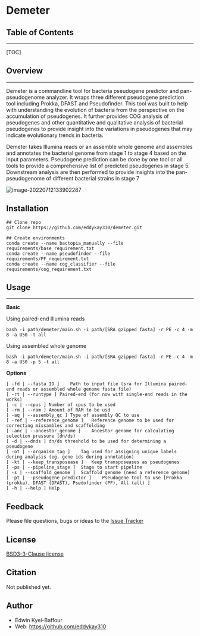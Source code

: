 # **Demeter**



## Table of Contents

------

[TOC]

## Overview

------

Demeter is a commandline tool for bacteria pseudogene predictor and pan-pseudogenome analyzer. It wraps three different pseudogene prediction tool including Prokka, DFAST and Pseudofinder. This tool was built to help with understanding the evolution of bacteria from the perspective on the accumulation of pseudogenes. It further provides COG analysis of pseudogenes and other quantitative and qualitative analysis of bacterial pseudogenes to provide insight into the variations in pseudogenes that may indicate evolutionary trends in bacteria. 

Demeter takes Illumina reads or an assemble whole genome and assembles and annotates the bacterial genome from stage 1 to stage 4 based on the input parameters. Pseudogene prediction can be done by one tool or all tools to provide a comprehensive list of predicted pseudogenes in stage 5. Downstream analysis are then performed to provide insights into the pan-pseudogenome of different bacterial strains in stage 7 

![image-20220712133902287](https://github.com/eddykay310/demeter/img/flow.png)

## Installation

```
## Clone repo
git clone https://github.com/eddykay310/demeter.git

## Create environments
conda create --name bactopia_manually --file requirements/base_requirement.txt
conda create --name pseudofinder --file requirements/PF_requirement.txt
conda create --name cog_classifier --file requirements/cog_requirement.txt
```

## Usage

------

**Basic**

Using paired-end Illumina reads

```
bash -i path/demeter/main.sh -i path/[SRA gzipped fasta] -r PE -c 4 -m 8 -a U50 -t all
```

Using assembled whole genome

```
bash -i path/demeter/main.sh -i path/[SRA gzipped fasta] -r PE -c 4 -m 8 -a U50 -p 5 -t all
```

**Options**

```
[ -fd | --fasta ID ]	Path to input file (sra for Illumina paired-end reads or assembled whole genome fasta file)
[ -rt | --runtype ]	Paired-end (for now with single-end reads in the works)
[ -c | --cpus ]	Number of cpus to be used
[ -rm | --ram ]	Amount of RAM to be usd
[ -aq | --assembly_qc ]	Type of assembly QC to use
[ -ref | --reference_genome ]	Reference genome to be used for correcting missambles and scaffolding
[ -anc | --ancestor_genome ]	Ancestor genome for calculating selection pressure (dn/ds)
[ -d | --dnds ]	dn/ds threshold to be used for determining a pseudogene
[ -ot | --organism_tag ]	Tag used for assigning unique labels during analysis (eg. gene ids during annotation)
[ -kt | --keep_transposease ]	Keep transposeases as pseudogenes 
[ -ps | --pipeline_stage ]	Stage to start pipeline
[ -s | --scaffold_genome ]	Scaffold genome (need a reference genome)
[ -pt | --pseudogene_predictor ]	Pseudogene tool to use [Prokka (prokka), DFAST (DFAST), Psedofinder (PF), All (all) ]
[ -h | --help ]	Help
```

## Feedback

Please file questions, bugs or ideas to the [Issue Tracker](https://github.com/eddykay310/demeter/issues)

## License

[BSD3-3-Clause license](https://github.com/eddykay310/demeter/blob/v0.1.0/LICENSE)

## Citation

Not published yet.

## Author

- Edwin Kyei-Baffour
- Web: https://github.com/eddykay310
